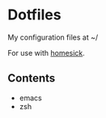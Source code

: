 # Dotfiles

My configuration files at ~/

For use with [homesick](https://github.com/technicalpickles/homesick).

## Contents
* emacs
* zsh
